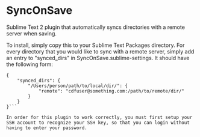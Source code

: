 # SyncOnSave
Sublime Text 2 plugin that automatically syncs directories with a remote server when saving.

To install, simply copy this to your Sublime Text Packages directory. For every directory that you would like to sync with a remote server, simply add an entry to "synced_dirs" in SyncOnSave.sublime-settings. It should have the following form:

```
{
    "synced_dirs": {
        "/Users/person/path/to/local/dir/": {
            "remote": "cdfuser@something.com:/path/to/remote/dir/"
        }
    }
}```

In order for this plugin to work correctly, you must first setup your SSH account to recognize your SSH key, so that you can login without having to enter your password.
